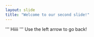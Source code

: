 ```yaml
---
layout: slide
title: "Welcome to our second slide!"
---
```

'''
Hiiii
'''
Use the left arrow to go back!
